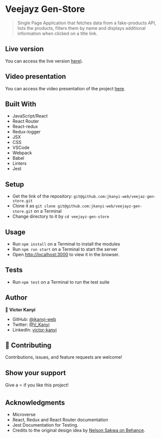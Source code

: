 # Veejayz Gen-Store

> Single Page Application that fetches data from a fake-products API, lists the products, filters them by name and displays additional information when clicked on a title link.

## Live version

You can access the live version [here](https://frabjous-melomakarona-d24e59.netlify.app)).

## Video presentation

You can access the video presentation of the project [here](https://www.loom.com/share/a9dadb27739d478388b512803fc500c5?sid=4f6c4f20-e08b-459b-a48d-84db47dfc853).

## Built With

- JavaScript/React
- React Router
- React-redux
- Redux-logger
- JSX
- CSS
- VSCode
- Webpack
- Babel
- Linters
- Jest

## Setup

- Get the link of the repository: `git@github.com:jkanyi-web/veejaz-gen-store.git`
- Clone it as `git clone git@github.com:jkanyi-web/veejayz-gen-store.git` on a Terminal
- Change directory to it by `cd veejayz-gen-store`

## Usage

- Run `npm install` on a Terminal to install the modules
- Run `npm run start` on a Terminal to start the server 
- Open [http://localhost:3000](http://localhost:3000) to view it in the browser.

## Tests

- Run `npm test` on a Terminal to run the test suite

## Author

👤 **Victor Kanyi**

- GitHub: [@jkanyi-web](https://github.com/jkanyi-web)
- Twitter: [@V_Kanyi](https://twitter.com/V_Kanyi)
- LinkedIn: [victor-kanyi](https://www.linkedin.com/in/victor-kanyi/)

## 🤝 Contributing

Contributions, issues, and feature requests are welcome!

## Show your support

Give a ⭐️ if you like this project!

## Acknowledgments

- Microverse
- React, Redux and React Router documentation
- Jest Documentation for Testing.
- Credits to the original design idea by [Nelson Sakwa on Behance](https://www.behance.net/sakwadesignstudio).
